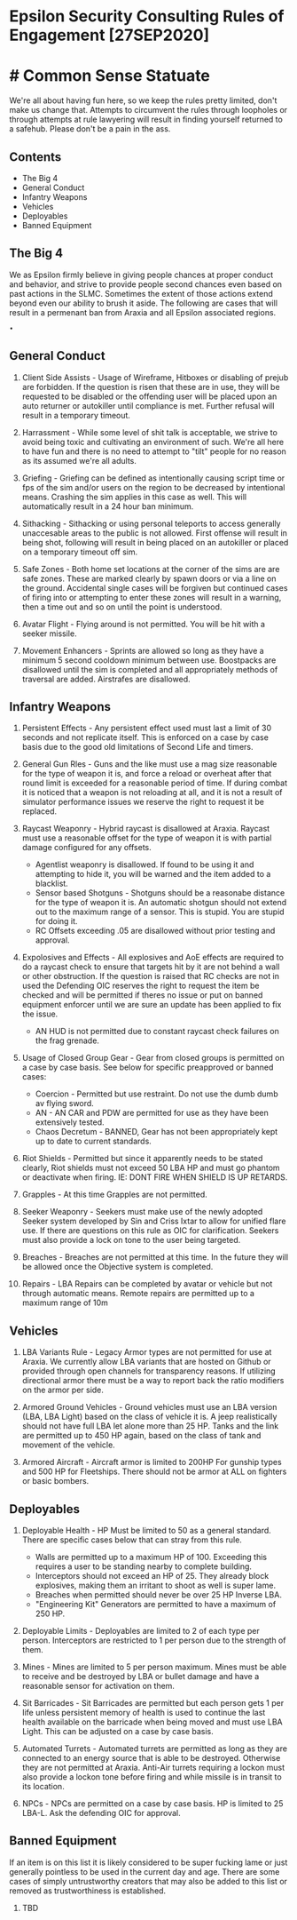 # Epsilon Security Consulting Rules of Engagement [27SEP2020]


# # Common Sense Statuate

  We're all about having fun here, so we keep the rules pretty limited, don't make us change that. Attempts to circumvent the rules through loopholes or through attempts at rule lawyering will result in finding yourself returned to a safehub. Please don't be a pain in the ass.

## Contents

- The Big 4
- General Conduct
- Infantry Weapons
- Vehicles
- Deployables
- Banned Equipment

## The Big 4

  We as Epsilon firmly believe in giving people chances at proper conduct and behavior, and strive to provide people second chances even based on past actions in the SLMC. Sometimes the extent of those actions extend beyond even our ability to brush it aside. The following are cases that will result in a permenant ban from Araxia and all Epsilon associated regions.
  
    • 
  
## General Conduct

1. Client Side Assists - Usage of Wireframe, Hitboxes or disabling of prejub are forbidden. If the question is risen that these are in use, they will be requested to be disabled or the offending user will be placed upon an auto returner or autokiller until compliance is met. Further refusal will result in a temporary timeout. 

2. Harrassment - While some level of shit talk is acceptable, we strive to avoid being toxic and cultivating an environment of such. We're all here to have fun and there is no need to attempt to "tilt" people for no reason as its assumed we're all adults.

3. Griefing - Griefing can be defined as intentionally causing script time or fps of the sim and/or users on the region to be decreased by intentional means. Crashing the sim applies in this case as well. This will automatically result in a 24 hour ban minimum.

4. Sithacking - Sithacking or using personal teleports to access generally unaccesable areas to the public is not allowed. First offense will result in being shot, following will result in being placed on an autokiller or placed on a temporary timeout off sim.

5. Safe Zones - Both home set locations at the corner of the sims are are safe zones. These are marked clearly by spawn doors or via a line on the ground. Accidental single cases will be forgiven but continued cases of firing into or attempting to enter these zones will result in a warning, then a time out and so on until the point is understood.

6. Avatar Flight - Flying around is not permitted. You will be hit with a seeker missile.

7. Movement Enhancers - Sprints are allowed so long as they have a minimum 5 second cooldown minimum between use. Boostpacks are disallowed until the sim is completed and all appropriately methods of traversal are added. Airstrafes are disallowed.


## Infantry Weapons

1. Persistent Effects - Any persistent effect used must last a limit of 30 seconds and not replicate itself. This is enforced on a case by case basis due to the good old limitations of Second Life and timers. 

2. General Gun Rles - Guns and the like must use a mag size reasonable for the type of weapon it is, and force a reload or overheat after that round limit is exceeded for a reasonable period of time. If during combat it is noticed that a weapon is not reloading at all, and it is not a result of simulator performance issues we reserve the right to request it be replaced.

3. Raycast Weaponry - Hybrid raycast is disallowed at Araxia. Raycast must use a reasonable offset for the type of weapon it is with partial damage configured for any offsets.
    - Agentlist weaponry is disallowed. If found to be using it and attempting to hide it, you will be warned and the item added to a blacklist.
    - Sensor based Shotguns - Shotguns should be a reasonabe distance for the type of weapon it is. An automatic shotgun should not extend out to the maximum range of a sensor.        This is stupid. You are stupid for doing it.
    - RC Offsets exceeding .05 are disallowed without prior testing and approval. 
    
4. Expolosives and Effects - All explosives and AoE effects are required to do a raycast check to ensure that targets hit by it are not behind a wall or other obstruction. If the question is raised that RC checks are not in used the Defending OIC reserves the right to request the item be checked and will be permitted if theres no issue or put on banned equipment enforcer until we are sure an update has been applied to fix the issue.
    - AN HUD is not permitted due to constant raycast check failures on the frag grenade.
    
5. Usage of Closed Group Gear - Gear from closed groups is permitted on a case by case basis. See below for specific preapproved or banned cases:
    - Coercion - Permitted but use restraint. Do not use the dumb dumb av flying sword.
    - AN - AN CAR and PDW are permitted for use as they have been extensively tested.
    - Chaos Decretum - BANNED, Gear has not been appropriately kept up to date to current standards.
    
6. Riot Shields - Permitted but since it apparently needs to be stated clearly, Riot shields must not exceed 50 LBA HP and must go phantom or deactivate when firing. IE: DONT FIRE WHEN SHIELD IS UP RETARDS.

7. Grapples - At this time Grapples are not permitted. 

8. Seeker Weaponry - Seekers must make use of the newly adopted Seeker system developed by Sin and Criss Ixtar to allow for unified flare use. If there are questions on this rule as OIC for clarification. Seekers must also provide a lock on tone to the user being targeted.

9. Breaches - Breaches are not permitted at this time. In the future they will be allowed once the Objective system is completed.

10. Repairs - LBA Repairs can be completed by avatar or vehicle but not through automatic means. Remote repairs are permitted up to a maximum range of 10m


## Vehicles

1. LBA Variants Rule - Legacy Armor types are not permitted for use at Araxia. We currently allow LBA variants that are hosted on Github or provided through open channels for transparency reasons. If utilizing directional armor there must be a way to report back the ratio modifiers on the armor per side.

2. Armored Ground Vehicles - Ground vehicles must use an LBA version (LBA, LBA Light) based on the class of vehicle it is. A jeep realistically should not have full LBA let alone more than 25 HP. Tanks and the link are permitted up to 450 HP again, based on the class of tank and movement of the vehicle. 

3. Armored Aircraft - Aircraft armor is limited to 200HP For gunship types and 500 HP for Fleetships. There should not be armor at ALL on fighters or basic bombers. 

## Deployables

1. Deployable Health - HP Must be limited to 50 as a general standard. There are specific cases below that can stray from this rule.
    - Walls are permitted up to a maximum HP of 100. Exceeding this requires a user to be standing nearby to complete building. 
    - Interceptors should not exceed an HP of 25. They already block explosives, making them an irritant to shoot as well is super lame.
    - Breaches when permitted should never be over 25 HP Inverse LBA.
    - "Engineering Kit" Generators are permitted to have a maximum of 250 HP.

2. Deployable Limits - Deployables are limited to 2 of each type per person. Interceptors are restricted to 1 per person due to the strength of them.

3. Mines - Mines are limited to 5 per person maximum. Mines must be able to receive and be destroyed by LBA or bullet damage and have a reasonable sensor for activation on them. 

4. Sit Barricades - Sit Barricades are permitted but each person gets 1 per life unless persistent memory of health is used to continue the last health available on the barricade when being moved and must use LBA Light. This can be adjusted on a case by case basis.

5. Automated Turrets - Automated turrets are permitted as long as they are connected to an energy source that is able to be destroyed. Otherwise they are not permitted at Araxia. Anti-Air turrets requiring a lockon must also provide a lockon tone before firing and while missile is in transit to its location.

6. NPCs - NPCs are permitted on a case by case basis. HP is limited to 25 LBA-L. Ask the defending OIC for approval. 


## Banned Equipment

  If an item is on this list it is likely considered to be super fucking lame or just generally pointless to be used in the current day and age. There are some cases of simply untrustworthy creators that may also be added to this list or removed as trustworthiness is established.
  
  1. TBD
